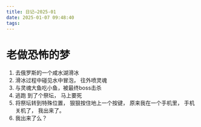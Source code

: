 ```yaml
---
title: 日记—2025-01
date: 2025-01-07 09:48:40
tags:
---
```

# 老做恐怖的梦

1. 去俄罗斯的一个咸水湖滑冰
2. 滑冰过程中碰见水中冒泡， 往外喷灵魂
3. 与灵魂大鱼吃小鱼，被最终boss击杀
4. 逃跑 到了个祭坛， 马上要死
5. 将祭坛转到特殊位置， 狠狠按住地上一个按键， 原来我在一个手机里， 手机关机了， 我出来了。
6. 我出来了么？

